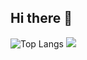 ## Hi there 👋
![Top Langs](https://github-readme-stats.vercel.app/api/top-langs/?username=rajgouravjain&hide_progress=true&show_icons=true&theme=tokyonight&hide=css,javascript,html,jupyter-notebook)
<picture>
  <source
    srcset="https://github-readme-stats.vercel.app/api?username=rajgouravjain&show_icons=true&theme=tokyonight"
    media="(prefers-color-scheme: dark)"
  />
  <source
    srcset="https://github-readme-stats.vercel.app/api?username=rajgouravjain&show_icons=true&theme=tokyonight"
    media="(prefers-color-scheme: dark ), (prefers-color-scheme: no-preference)"
  />
  <img src="https://github-readme-stats.vercel.app/api?username=rajgouravjain&show_icons=true&theme=tokyonight" />
</picture>






<!--
**rajgouravjain/rajgouravjain** is a ✨ _special_ ✨ repository because its `README.md` (this file) appears on your GitHub profile.

Here are some ideas to get you started:

- 🔭 I’m currently working on ...
- 🌱 I’m currently learning ...
- 👯 I’m looking to collaborate on ...
- 🤔 I’m looking for help with ...
- 💬 Ask me about ...
- 📫 How to reach me: ...
- 😄 Pronouns: ...
- ⚡ Fun fact: ...
-->
